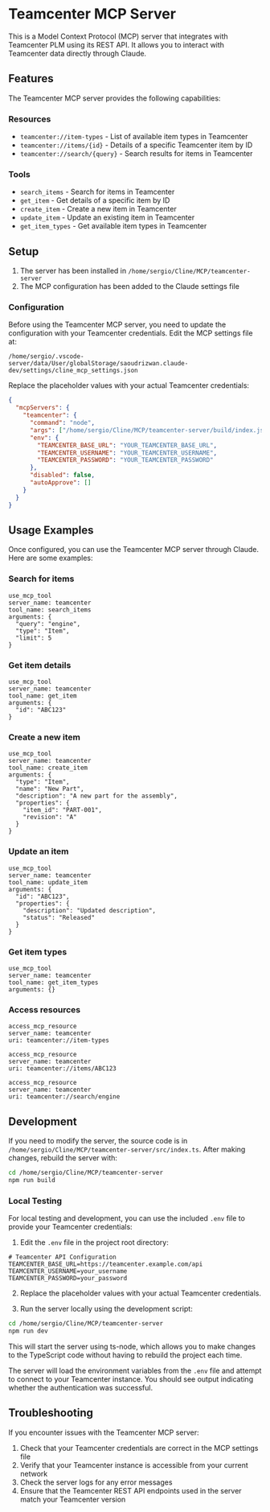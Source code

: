 # Teamcenter MCP Server

This is a Model Context Protocol (MCP) server that integrates with Teamcenter PLM using its REST API. It allows you to interact with Teamcenter data directly through Claude.

## Features

The Teamcenter MCP server provides the following capabilities:

### Resources

- `teamcenter://item-types` - List of available item types in Teamcenter
- `teamcenter://items/{id}` - Details of a specific Teamcenter item by ID
- `teamcenter://search/{query}` - Search results for items in Teamcenter

### Tools

- `search_items` - Search for items in Teamcenter
- `get_item` - Get details of a specific item by ID
- `create_item` - Create a new item in Teamcenter
- `update_item` - Update an existing item in Teamcenter
- `get_item_types` - Get available item types in Teamcenter

## Setup

1. The server has been installed in `/home/sergio/Cline/MCP/teamcenter-server`
2. The MCP configuration has been added to the Claude settings file

### Configuration

Before using the Teamcenter MCP server, you need to update the configuration with your Teamcenter credentials. Edit the MCP settings file at:

```
/home/sergio/.vscode-server/data/User/globalStorage/saoudrizwan.claude-dev/settings/cline_mcp_settings.json
```

Replace the placeholder values with your actual Teamcenter credentials:

```json
{
  "mcpServers": {
    "teamcenter": {
      "command": "node",
      "args": ["/home/sergio/Cline/MCP/teamcenter-server/build/index.js"],
      "env": {
        "TEAMCENTER_BASE_URL": "YOUR_TEAMCENTER_BASE_URL",
        "TEAMCENTER_USERNAME": "YOUR_TEAMCENTER_USERNAME",
        "TEAMCENTER_PASSWORD": "YOUR_TEAMCENTER_PASSWORD"
      },
      "disabled": false,
      "autoApprove": []
    }
  }
}
```

## Usage Examples

Once configured, you can use the Teamcenter MCP server through Claude. Here are some examples:

### Search for items

```
use_mcp_tool
server_name: teamcenter
tool_name: search_items
arguments: {
  "query": "engine",
  "type": "Item",
  "limit": 5
}
```

### Get item details

```
use_mcp_tool
server_name: teamcenter
tool_name: get_item
arguments: {
  "id": "ABC123"
}
```

### Create a new item

```
use_mcp_tool
server_name: teamcenter
tool_name: create_item
arguments: {
  "type": "Item",
  "name": "New Part",
  "description": "A new part for the assembly",
  "properties": {
    "item_id": "PART-001",
    "revision": "A"
  }
}
```

### Update an item

```
use_mcp_tool
server_name: teamcenter
tool_name: update_item
arguments: {
  "id": "ABC123",
  "properties": {
    "description": "Updated description",
    "status": "Released"
  }
}
```

### Get item types

```
use_mcp_tool
server_name: teamcenter
tool_name: get_item_types
arguments: {}
```

### Access resources

```
access_mcp_resource
server_name: teamcenter
uri: teamcenter://item-types
```

```
access_mcp_resource
server_name: teamcenter
uri: teamcenter://items/ABC123
```

```
access_mcp_resource
server_name: teamcenter
uri: teamcenter://search/engine
```

## Development

If you need to modify the server, the source code is in `/home/sergio/Cline/MCP/teamcenter-server/src/index.ts`. After making changes, rebuild the server with:

```bash
cd /home/sergio/Cline/MCP/teamcenter-server
npm run build
```

### Local Testing

For local testing and development, you can use the included `.env` file to provide your Teamcenter credentials:

1. Edit the `.env` file in the project root directory:

```
# Teamcenter API Configuration
TEAMCENTER_BASE_URL=https://teamcenter.example.com/api
TEAMCENTER_USERNAME=your_username
TEAMCENTER_PASSWORD=your_password
```

2. Replace the placeholder values with your actual Teamcenter credentials.

3. Run the server locally using the development script:

```bash
cd /home/sergio/Cline/MCP/teamcenter-server
npm run dev
```

This will start the server using ts-node, which allows you to make changes to the TypeScript code without having to rebuild the project each time.

The server will load the environment variables from the `.env` file and attempt to connect to your Teamcenter instance. You should see output indicating whether the authentication was successful.

## Troubleshooting

If you encounter issues with the Teamcenter MCP server:

1. Check that your Teamcenter credentials are correct in the MCP settings file
2. Verify that your Teamcenter instance is accessible from your current network
3. Check the server logs for any error messages
4. Ensure that the Teamcenter REST API endpoints used in the server match your Teamcenter version
